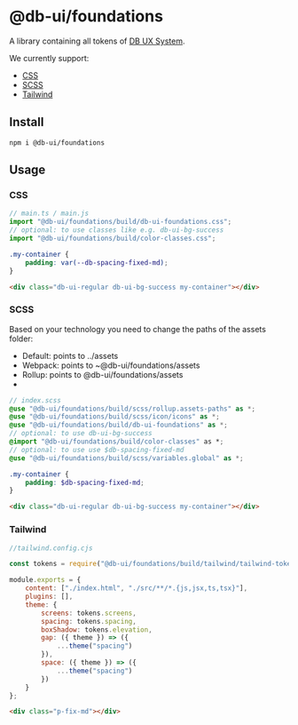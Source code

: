 # @db-ui/foundations

A library containing all tokens of [DB UX System](https://github.com/db-ui/mono).

We currently support:

-   [CSS](#css)
-   [SCSS](#scss)
-   [Tailwind](#tailwind)

## Install

`npm i @db-ui/foundations`

## Usage

### CSS

```ts
// main.ts / main.js
import "@db-ui/foundations/build/db-ui-foundations.css";
// optional: to use classes like e.g. db-ui-bg-success
import "@db-ui/foundations/build/color-classes.css";
```

```css
.my-container {
	padding: var(--db-spacing-fixed-md);
}
```

```html
<div class="db-ui-regular db-ui-bg-success my-container"></div>
```

### SCSS

Based on your technology you need to change the paths of the assets folder:

-   Default: points to ../assets
-   Webpack: points to ~@db-ui/foundations/assets
-   Rollup: points to @db-ui/foundations/assets
-

```scss
// index.scss
@use "@db-ui/foundations/build/scss/rollup.assets-paths" as *;
@use "@db-ui/foundations/build/scss/icon/icons" as *;
@use "@db-ui/foundations/build/db-ui-foundations" as *;
// optional: to use db-ui-bg-success
@import "@db-ui/foundations/build/color-classes" as *;
// optional: to use use $db-spacing-fixed-md
@use "@db-ui/foundations/build/scss/variables.global" as *;

.my-container {
	padding: $db-spacing-fixed-md;
}
```

```html
<div class="db-ui-regular db-ui-bg-success my-container"></div>
```

### Tailwind

```javascript
//tailwind.config.cjs

const tokens = require("@db-ui/foundations/build/tailwind/tailwind-tokens.json");

module.exports = {
	content: ["./index.html", "./src/**/*.{js,jsx,ts,tsx}"],
	plugins: [],
	theme: {
		screens: tokens.screens,
		spacing: tokens.spacing,
		boxShadow: tokens.elevation,
		gap: ({ theme }) => ({
			...theme("spacing")
		}),
		space: ({ theme }) => ({
			...theme("spacing")
		})
	}
};
```

```html
<div class="p-fix-md"></div>
```
